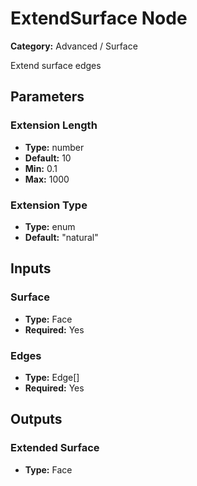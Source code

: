 
# ExtendSurface Node

**Category:** Advanced / Surface

Extend surface edges

## Parameters


### Extension Length
- **Type:** number
- **Default:** 10
- **Min:** 0.1
- **Max:** 1000



### Extension Type
- **Type:** enum
- **Default:** "natural"





## Inputs


### Surface
- **Type:** Face
- **Required:** Yes



### Edges
- **Type:** Edge[]
- **Required:** Yes



## Outputs


### Extended Surface
- **Type:** Face




